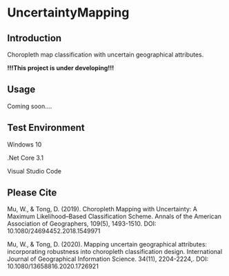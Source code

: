# UncertaintyMapping

## Introduction

Choropleth map classification with uncertain geographical attributes.

**!!!This project is under developing!!!**

## Usage

Coming soon....

## Test Environment

Windows 10

.Net Core 3.1

Visual Studio Code

## Please Cite

Mu, W., & Tong, D. (2019). Choropleth Mapping with Uncertainty: A Maximum Likelihood–Based Classification Scheme. Annals of the American Association of Geographers, 109(5), 1493-1510. DOI: 10.1080/24694452.2018.1549971

Mu, W., & Tong, D. (2020). Mapping uncertain geographical attributes: incorporating robustness into choropleth classification design. International Journal of Geographical Information Science. 34(11), 2204-2224,. DOI: 10.1080/13658816.2020.1726921
